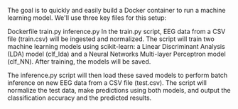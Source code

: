 
The goal is to quickly and easily build a Docker container to run a machine learning model. We'll use three key files for this setup:

Dockerfile
train.py
inference.py
In the train.py script, EEG data from a CSV file (train.csv) will be ingested and normalized. The script will train two machine learning models using scikit-learn: a Linear Discriminant Analysis (LDA) model (clf_lda) and a Neural Networks Multi-layer Perceptron model (clf_NN). After training, the models will be saved.

The inference.py script will then load these saved models to perform batch inference on new EEG data from a CSV file (test.csv). The script will normalize the test data, make predictions using both models, and output the classification accuracy and the predicted results.
